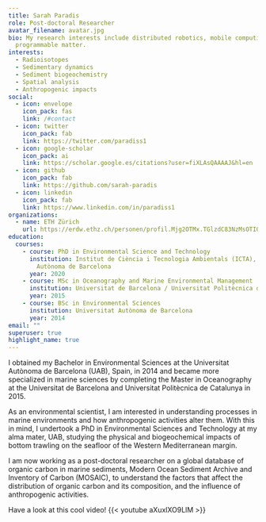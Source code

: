 ```yaml
---
title: Sarah Paradis
role: Post-doctoral Researcher
avatar_filename: avatar.jpg
bio: My research interests include distributed robotics, mobile computing and
  programmable matter.
interests:
  - Radioisotopes
  - Sedimentary dynamics
  - Sediment biogeochemistry
  - Spatial analysis
  - Anthropogenic impacts
social:
  - icon: envelope
    icon_pack: fas
    link: /#contact
  - icon: twitter
    icon_pack: fab
    link: https://twitter.com/paradiss1
  - icon: google-scholar
    icon_pack: ai
    link: https://scholar.google.es/citations?user=fiXLAsQAAAAJ&hl=en
  - icon: github
    icon_pack: fab
    link: https://github.com/sarah-paradis
  - icon: linkedin
    icon_pack: fab
    link: https://www.linkedin.com/in/paradiss1
organizations:
  - name: ETH Zürich
    url: https://erdw.ethz.ch/personen/profil.Mjg2OTMx.TGlzdC83NzMsOTI0MjA1OTI2.html
education:
  courses:
    - course: PhD in Environmental Science and Technology
      institution: Institut de Ciència i Tecnologia Ambientals (ICTA), Universitat
        Autònoma de Barcelona
      year: 2020
    - course: MSc in Oceanography and Marine Environmental Management
      institution: Universitat de Barcelona / Universitat Politècnica de Catalunya
      year: 2015
    - course: BSc in Environmental Sciences
      institution: Universitat Autònoma de Barcelona
      year: 2014
email: ""
superuser: true
highlight_name: true
---
```


I obtained my Bachelor in Environmental Sciences at the Universitat Autònoma de Barcelona (UAB), Spain, in 2014 and became more specialized in marine sciences by completing the Master in Oceanography at the Universitat de Barcelona and Universitat Politècnica de Catalunya in 2015.

As an environmental scientist, I am interested in understanding processes in marine environments and how anthropogenic activities alter them. With this in mind, I undertook a PhD in Environmental Sciences and Technology at my alma mater, UAB, studying the physical and biogeochemical impacts of bottom trawling on the seafloor of the Western Mediterranean margin.

I am now working as a post-doctoral researcher on a global database of organic carbon in marine sediments, Modern Ocean Sediment Archive and Inventory of Carbon (MOSAIC), to understand the factors that affect the distribution of organic carbon and its composition, and the influence of anthropogenic activities.

Have a look at this cool video!
{{< youtube aXuxlXO9LlM >}}
